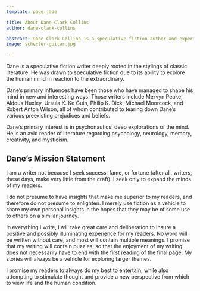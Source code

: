 ```yaml
---
template: page.jade

title: About Dane Clark Collins
author: dane-clark-collins

abstract: Dane Clark Collins is a speculative fiction author and experimental musician.
image: schecter-guitar.jpg

---
```


Dane is a speculative fiction writer deeply rooted in the stylings of classic literature. He was drawn to speculative fiction due to its ability to explore the human mind in reaction to the extraordinary.

Dane’s primary influences have been those who have managed to shape his mind in new and interesting ways. Those writers include Mervyn Peake, Aldous Huxley, Ursula K. Ke Guin, Philip K. Dick, Michael Moorcock, and Robert Anton Wilson, all of whom contributed to tearing down Dane’s various preexisting prejudices and beliefs.

Dane’s primary interest is in psychonautics: deep explorations of the mind. He is an avid reader of literature regarding psychology, neurology, memory, creativity, and mysticism.

## Dane’s Mission Statement

I am a writer not because I seek success, fame, or fortune (after all, writers, these days, make very little from the craft). I seek only to expand the minds of my readers.

I do not presume to have insights that make me superior to my readers, and therefore do not presume to enlighten. I merely use fiction as a vehicle to share my own personal insights in the hopes that they may be of some use to others on a similar journey.

In everything I write, I will take great care and deliberation to insure a positive and possibly illuminating experience for my readers. No word will be written without care, and most will contain multiple meanings. I promise that my writing will contain puzzles, so that the enjoyment of my writing does not necessarily have to end with the first reading of the final page. My stories will always be a vehicle for exploring larger themes.

I promise my readers to always do my best to entertain, while also attempting to stimulate thought and provide a new perspective from which to view life and the human condition.